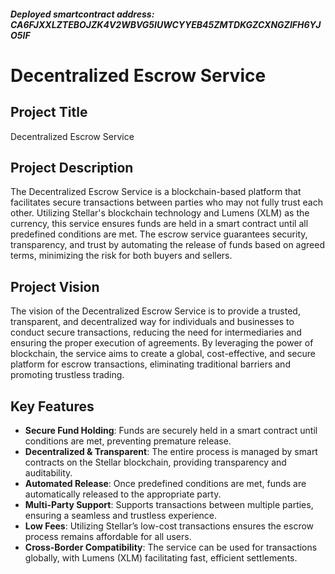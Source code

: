 ##### Deployed smartcontract address: CA6FJXXLZTEBOJZK4V2WBVG5IUWCYYEB45ZMTDKGZCXNGZIFH6YJO5IF

# Decentralized Escrow Service

## Project Title
Decentralized Escrow Service

## Project Description
The Decentralized Escrow Service is a blockchain-based platform that facilitates secure transactions between parties who may not fully trust each other. Utilizing Stellar's blockchain technology and Lumens (XLM) as the currency, this service ensures funds are held in a smart contract until all predefined conditions are met. The escrow service guarantees security, transparency, and trust by automating the release of funds based on agreed terms, minimizing the risk for both buyers and sellers.

## Project Vision
The vision of the Decentralized Escrow Service is to provide a trusted, transparent, and decentralized way for individuals and businesses to conduct secure transactions, reducing the need for intermediaries and ensuring the proper execution of agreements. By leveraging the power of blockchain, the service aims to create a global, cost-effective, and secure platform for escrow transactions, eliminating traditional barriers and promoting trustless trading.

## Key Features
- **Secure Fund Holding**: Funds are securely held in a smart contract until conditions are met, preventing premature release.
- **Decentralized & Transparent**: The entire process is managed by smart contracts on the Stellar blockchain, providing transparency and auditability.
- **Automated Release**: Once predefined conditions are met, funds are automatically released to the appropriate party.
- **Multi-Party Support**: Supports transactions between multiple parties, ensuring a seamless and trustless experience.
- **Low Fees**: Utilizing Stellar’s low-cost transactions ensures the escrow process remains affordable for all users.
- **Cross-Border Compatibility**: The service can be used for transactions globally, with Lumens (XLM) facilitating fast, efficient settlements.

